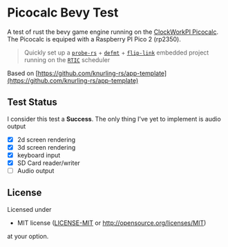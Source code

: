 # Picocalc Bevy Test

A test of rust the bevy game engine running on the [ClockWorkPI Picocalc](https://www.clockworkpi.com/picocalc). The Picocalc is equiped with a Raspberry PI Pico 2 (rp2350).

> Quickly set up a [`probe-rs`] + [`defmt`] + [`flip-link`] embedded project
> running on the [`RTIC`] scheduler

[`probe-rs`]: https://crates.io/crates/probe-rs
[`defmt`]: https://github.com/knurling-rs/defmt
[`flip-link`]: https://github.com/knurling-rs/flip-link
[`RTIC`]: https://rtic.rs/

Based on [https://github.com/knurling-rs/app-template](https://github.com/knurling-rs/app-template)

## Test Status

I consider this test a **Success**. The only thing I've yet to implement is audio output

- [x] 2d screen rendering
- [x] 3d screen rendering
- [x] keyboard input
- [x] SD Card reader/writer
- [ ] Audio output

## License

Licensed under

- MIT license ([LICENSE-MIT](LICENSE-MIT) or http://opensource.org/licenses/MIT)

at your option.

<!-- ### Contribution -->
<!---->
<!-- Unless you explicitly state otherwise, any contribution intentionally submitted -->
<!-- for inclusion in the work by you, as defined in the Apache-2.0 license, shall be -->
<!-- licensed as above, without any additional terms or conditions. -->
<!---->
<!-- [Knurling]: https://knurling.ferrous-systems.com -->
<!-- [Ferrous Systems]: https://ferrous-systems.com/ -->
<!-- [GitHub Sponsors]: https://github.com/sponsors/knurling-rs -->
